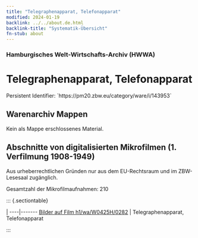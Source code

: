 ```yaml
---
title: "Telegraphenapparat, Telefonapparat"
modified: 2024-01-19
backlink: ../../about.de.html
backlink-title: "Systematik-Übersicht"
fn-stub: about
---
```


### Hamburgisches Welt-Wirtschafts-Archiv (HWWA)

# Telegraphenapparat, Telefonapparat

<div class="hint">Persistent Identifier: `https://pm20.zbw.eu/category/ware/i/143953`</div>







## Warenarchiv Mappen





Kein als Mappe erschlossenes Material.



<a id="filmsections" />

## Abschnitte von digitalisierten Mikrofilmen (1. Verfilmung 1908-1949)

<p>Aus urheberrechtlichen Gründen nur aus dem EU-Rechtsraum und im ZBW-Lesesaal zugänglich.</p>


<p>Gesamtzahl der Mikrofilmaufnahmen: 210</p>





::: {.sectiontable}

 | 
----|-------
<a class="btn" href="https://pm20.zbw.eu/film/h1/wa/W0425H/0282" rel="nofollow">Bilder auf Film h1/wa/W0425H/0282</a> | Telegraphenapparat, Telefonapparat


:::
















